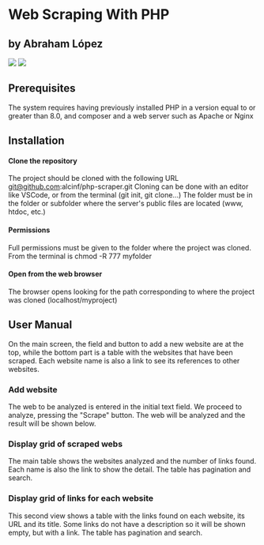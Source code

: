 # Web Scraping With PHP 
## by Abraham López

[<img src="https://img.shields.io/static/v1?label=&message=PHP&color=brightgreen" />](https://github.com/topics/php) [<img src="https://img.shields.io/static/v1?label=&message=Web%20Scraping&color=important" />](https://github.com/topics/web-scraping) 


## Prerequisites

The system requires having previously installed PHP in a version equal to or greater than 8.0, and composer and a web server such as Apache or Nginx

## Installation

#### Clone the repository
The project should be cloned with the following URL git@github.com:alcinf/php-scraper.git
Cloning can be done with an editor like VSCode, or from the terminal (git init, git clone...)
The folder must be in the folder or subfolder where the server's public files are located (www, htdoc, etc.)

#### Permissions
Full permissions must be given to the folder where the project was cloned.
From the terminal is chmod -R 777 myfolder

#### Open from the web browser
The browser opens looking for the path corresponding to where the project was cloned (localhost/myproject)



## User Manual

On the main screen, the field and button to add a new website are at the top, while the bottom part is a table with the websites that have been scraped. Each website name is also a link to see its references to other websites.

### Add website

The web to be analyzed is entered in the initial text field. We proceed to analyze, pressing the "Scrape" button. The web will be analyzed and the result will be shown below.

### Display grid of scraped webs

The main table shows the websites analyzed and the number of links found. Each name is also the link to show the detail. The table has pagination and search.

### Display grid of links for each website

This second view shows a table with the links found on each website, its URL and its title. Some links do not have a description so it will be shown empty, but with a link. The table has pagination and search.